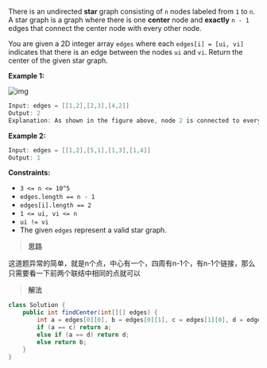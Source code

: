 There is an undirected **star** graph consisting of `n` nodes labeled from `1` to `n`. A star graph is a graph where there is one **center** node and **exactly** `n - 1` edges that connect the center node with every other node.

You are given a 2D integer array `edges` where each `edges[i] = [ui, vi]` indicates that there is an edge between the nodes `ui` and `vi`. Return the center of the given star graph.

 

**Example 1:**

![img](https://assets.leetcode.com/uploads/2021/02/24/star_graph.png)

```java
Input: edges = [[1,2],[2,3],[4,2]]
Output: 2
Explanation: As shown in the figure above, node 2 is connected to every other node, so 2 is the center.
```

**Example 2:**

```java
Input: edges = [[1,2],[5,1],[1,3],[1,4]]
Output: 1
```

 

**Constraints:**

- `3 <= n <= 10^5`
- `edges.length == n - 1`
- `edges[i].length == 2`
- `1 <= ui, vi <= n`
- `ui != vi`
- The given `edges` represent a valid star graph.



> **思路**

这道题异常的简单，就是n个点，中心有一个，四周有n-1个，有n-1个链接，那么只需要看一下前两个联结中相同的点就可以



> **解法**

```java
class Solution {
    public int findCenter(int[][] edges) {
        int a = edges[0][0], b = edges[0][1], c = edges[1][0], d = edges[1][1];
        if (a == c) return a;
        else if (a == d) return d;
        else return b;
    }
}
```

